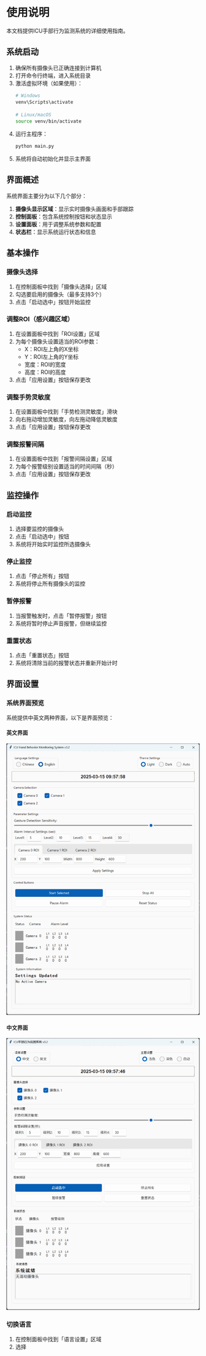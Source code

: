 # 使用说明

本文档提供ICU手部行为监测系统的详细使用指南。

## 系统启动

1. 确保所有摄像头已正确连接到计算机
2. 打开命令行终端，进入系统目录
3. 激活虚拟环境（如果使用）：
   ```bash
   # Windows
   venv\Scripts\activate
   
   # Linux/macOS
   source venv/bin/activate
   ```
4. 运行主程序：
   ```bash
   python main.py
   ```
5. 系统将自动初始化并显示主界面

## 界面概述

系统界面主要分为以下几个部分：

1. **摄像头显示区域**：显示实时摄像头画面和手部跟踪
2. **控制面板**：包含系统控制按钮和状态显示
3. **设置面板**：用于调整系统参数和配置
4. **状态栏**：显示系统运行状态和信息

## 基本操作

### 摄像头选择

1. 在控制面板中找到「摄像头选择」区域
2. 勾选要启用的摄像头（最多支持3个）
3. 点击「启动选中」按钮开始监控

### 调整ROI（感兴趣区域）

1. 在设置面板中找到「ROI设置」区域
2. 为每个摄像头设置适当的ROI参数：
   - X：ROI左上角的X坐标
   - Y：ROI左上角的Y坐标
   - 宽度：ROI的宽度
   - 高度：ROI的高度
3. 点击「应用设置」按钮保存更改

### 调整手势灵敏度

1. 在设置面板中找到「手势检测灵敏度」滑块
2. 向右拖动增加灵敏度，向左拖动降低灵敏度
3. 点击「应用设置」按钮保存更改

### 调整报警间隔

1. 在设置面板中找到「报警间隔设置」区域
2. 为每个报警级别设置适当的时间间隔（秒）
3. 点击「应用设置」按钮保存更改

## 监控操作

### 启动监控

1. 选择要监控的摄像头
2. 点击「启动选中」按钮
3. 系统将开始实时监控所选摄像头

### 停止监控

1. 点击「停止所有」按钮
2. 系统将停止所有摄像头的监控

### 暂停报警

1. 当报警触发时，点击「暂停报警」按钮
2. 系统将暂时停止声音报警，但继续监控

### 重置状态

1. 点击「重置状态」按钮
2. 系统将清除当前的报警状态并重新开始计时

## 界面设置

### 系统界面预览

系统提供中英文两种界面，以下是界面预览：

#### 英文界面
![英文界面](images/UI_en.png)

#### 中文界面
![中文界面](images/UI_zh.png)

### 切换语言

1. 在控制面板中找到「语言设置」区域
2. 选择